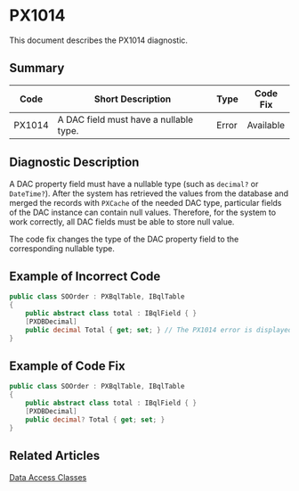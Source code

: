 # PX1014
This document describes the PX1014 diagnostic.

## Summary

| Code   | Short Description                      | Type    | Code Fix  | 
| ------ | -------------------------------------- | ------- | --------- | 
| PX1014 | A DAC field must have a nullable type. | Error   | Available |

## Diagnostic Description
A DAC property field must have a nullable type (such as `decimal?` or `DateTime?`). After the system has retrieved the values from the database and merged the records with `PXCache` of the needed DAC type, particular fields of the DAC instance can contain null values. Therefore, for the system to work correctly, all DAC fields must be able to store null value.

The code fix changes the type of the DAC property field to the corresponding nullable type.

## Example of Incorrect Code

```C#
public class SOOrder : PXBqlTable, IBqlTable
{
    public abstract class total : IBqlField { }
    [PXDBDecimal]
    public decimal Total { get; set; } // The PX1014 error is displayed for this line.
}
```

## Example of Code Fix

```C#
public class SOOrder : PXBqlTable, IBqlTable
{
    public abstract class total : IBqlField { }
    [PXDBDecimal]
    public decimal? Total { get; set; }
}
```

## Related Articles

[Data Access Classes](https://help.acumatica.com/Help?ScreenId=ShowWiki&pageid=3f6ee8e9-b29e-4dab-b4f8-4406c3ef101d)